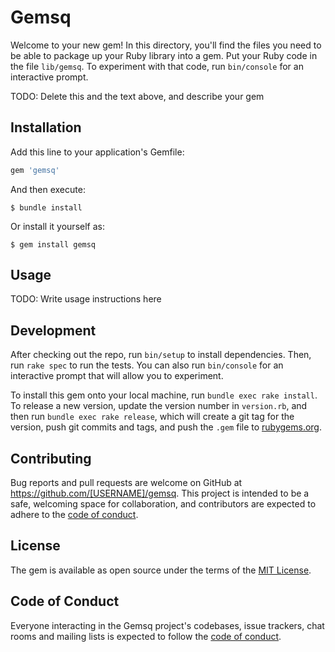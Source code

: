 # Gemsq

Welcome to your new gem! In this directory, you'll find the files you need to be able to package up your Ruby library into a gem. Put your Ruby code in the file `lib/gemsq`. To experiment with that code, run `bin/console` for an interactive prompt.

TODO: Delete this and the text above, and describe your gem

## Installation

Add this line to your application's Gemfile:

```ruby
gem 'gemsq'
```

And then execute:

    $ bundle install

Or install it yourself as:

    $ gem install gemsq

## Usage

TODO: Write usage instructions here

## Development

After checking out the repo, run `bin/setup` to install dependencies. Then, run `rake spec` to run the tests. You can also run `bin/console` for an interactive prompt that will allow you to experiment.

To install this gem onto your local machine, run `bundle exec rake install`. To release a new version, update the version number in `version.rb`, and then run `bundle exec rake release`, which will create a git tag for the version, push git commits and tags, and push the `.gem` file to [rubygems.org](https://rubygems.org).

## Contributing

Bug reports and pull requests are welcome on GitHub at https://github.com/[USERNAME]/gemsq. This project is intended to be a safe, welcoming space for collaboration, and contributors are expected to adhere to the [code of conduct](https://github.com/[USERNAME]/gemsq/blob/master/CODE_OF_CONDUCT.md).


## License

The gem is available as open source under the terms of the [MIT License](https://opensource.org/licenses/MIT).

## Code of Conduct

Everyone interacting in the Gemsq project's codebases, issue trackers, chat rooms and mailing lists is expected to follow the [code of conduct](https://github.com/[USERNAME]/gemsq/blob/master/CODE_OF_CONDUCT.md).
